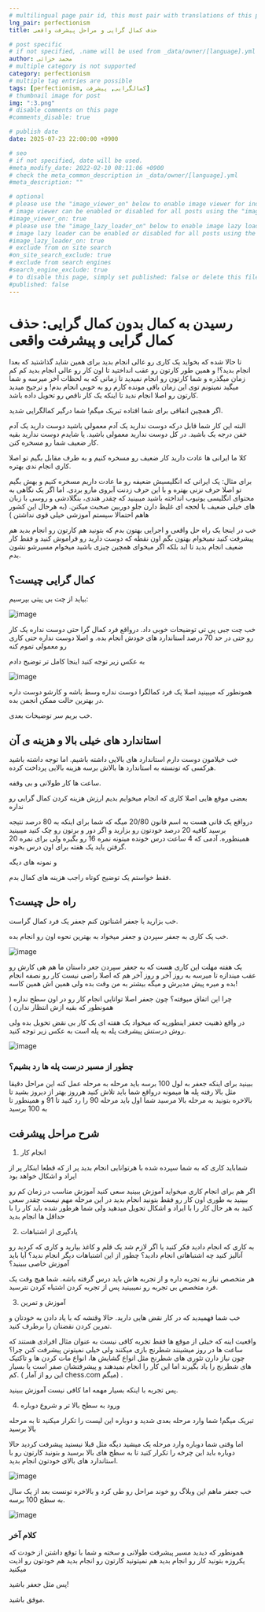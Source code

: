 ```yaml
---
# multilingual page pair id, this must pair with translations of this page. (This name must be unique)
lng_pair: perfectionism
title: حذف کمال گرایی و مراحل پیشرفت واقعی

# post specific
# if not specified, .name will be used from _data/owner/[language].yml
author: محمد خزائی
# multiple category is not supported
category: perfectionism
# multiple tag entries are possible
tags: [perfectionism, کمالگرایی, پیشرفت]
# thumbnail image for post
img: ":3.png"
# disable comments on this page
#comments_disable: true

# publish date
date: 2025-07-23 22:00:00 +0900

# seo
# if not specified, date will be used.
#meta_modify_date: 2022-02-10 08:11:06 +0900
# check the meta_common_description in _data/owner/[language].yml
#meta_description: ""

# optional
# please use the "image_viewer_on" below to enable image viewer for individual pages or posts (_posts/ or [language]/_posts folders).
# image viewer can be enabled or disabled for all posts using the "image_viewer_posts: true" setting in _data/conf/main.yml.
#image_viewer_on: true
# please use the "image_lazy_loader_on" below to enable image lazy loader for individual pages or posts (_posts/ or [language]/_posts folders).
# image lazy loader can be enabled or disabled for all posts using the "image_lazy_loader_posts: true" setting in _data/conf/main.yml.
#image_lazy_loader_on: true
# exclude from on site search
#on_site_search_exclude: true
# exclude from search engines
#search_engine_exclude: true
# to disable this page, simply set published: false or delete this file
#published: false
---
```




# رسیدن به کمال بدون کمال گرایی: حذف کمال گرایی و پیشرفت واقعی


تا حالا شده که بخواید یک کاری رو عالی انجام بدید برای همین شاید گذاشتید که بعدا انجام بدید؟! و همین طور کارتون رو عقب انداختید تا اون کار رو عالی انجام بدید کم کم زمان میگذره و شما کارتون رو انجام نمیدید تا زمانی که به لحظات آخر میرسه و شما میگید نمیتونم توی این زمان باقی مونده کارم رو به خوبی انجام بدم! 
و ترجیح میدید کارتون رو اصلا انجام ندید تا اینکه یک کار ناقص رو تحویل داده باشد.

اگر همچین اتفاقی برای شما افتاده تبریک میگم! شما درگیر کمالگرایی شدید.


البته این کار شما قابل درکه دوست ندارید یک آدم معمولی باشید دوست دارید یک آدم خفن درجه یک باشید. در کل دوست ندارید معمولی باشید.
یا شایدم دوست ندارید بقیه کار ضعیف شما رو مسخره کنن.

کلا ما ایرانی ها عادت دارید کار ضعیف رو مسخره کنیم و به طرف مقابل بگیم تو اصلا کاری انجام ندی بهتره. 

برای مثال: یک ایرانی که انگلیسیش ضعیفه رو ما عادت داریم مسخره کنیم و بهش بگیم تو اصلا حرف نزنی بهتره و با این حرف زدنت آبروی مارو بردی. اما اگر یک نگاهی به محتوای انگلیسی یوتیوب انداخته باشید میبینید که چقدر هندی، بنگلادشی و روسی با زبان های خیلی ضعیف با لحجه ای غلیظ دارن جلو دوربین صحبت میکنن. (به هرحال این کشور هاهم احتمالا سیستم آموزشی خیلی قوی نداشتن )


خب در اینجا یک راه حل واقعی و اجرایی بهتون بدم که بتونید هم کارتون رو انجام بدید هم پیشرفت کنید نمیخوام بهتون بگم اون نقطه که دوست دارید رو فراموش کنید و فقط کار ضعیف انجام بدید تا ابد بلکه اگر میخوای همچین چیزی باشید میخوام مسیرشو نشون بدم.


##  کمال گرایی چیست؟

بیاید از چت بی پیتی بپرسیم:

![image](:1.png)

خب چت جبی پی تی توضیحات خوبی داد. درواقع فرد کمال گرا حتی دوست نداره یک کار رو حتی در حد 70 درصد استاندارد های خودش انجام بده. و اصلا دوست نداره حتی کاری رو معمولی تموم کنه 

به عکس زیر توجه کنید اینجا کامل تر توضیح دادم


![image](:2.png)


همونطور که میبینید اصلا یک فرد کمالگرا دوست نداره وسط باشه و کارشو دوست داره در بهترین حالت ممکن انجمن بده.


خب بریم سر توضیحات بعدی.


## استاندارد های خیلی بالا و هزینه ی آن

خب خیلامون دوست دارم استاندارد های بالایی داشته باشیم. اما توجه داشته باشید هرکسی که تونسته به استاندارد ها بالاش برسه هزینه بالایی پرداخت کرده.

ساعت ها کار طولانی و بی وقفه.

بعضی موقع هایی اصلا کاری که انجام میخوایم بدیم ارزش هزینه کردن کمال گرایی رو نداره

درواقع یک قانی هست به اسم قانون 20/80 میگه که شما برای اینکه به  80 درصد نتیجه برسید کافیه 20 درصد خودتون رو بزارید و اگر دور و برتون رو چک کنید میبینید همینطوره. آدمی که 4 ساعت درس خونده میتونه نمره 16 رو بگیره ولی برای نمره 20 گرفتن باید یک هفته برای اون درس بخونه.


و نمونه های دیگه 

فقط خواستم یک توضیح کوتاه راجب هزینه های کمال بدم.

## راه حل چیست؟

خب بزارید با جعفر اشناتون کنم جعفر یک فرد کمال گراست.

خب یک کاری به جعفر سپردن و جعفر میخواد به بهترین نحوه اون رو انجام بده.



![image](:3.png) 

یک هفته مهلت این کاری هست که به جعفر سپردن جعر داستان ما هم هی کارش رو عقب میندازه تا میرسه به روز آخر و روز آخر هم که اصلا راضی نیست کار رو نصفه انجام بده و میره پیش مدیرش و میگه بیشتر به من وقت بده ولی همین اش همین کاسه!


چرا این اتفاق میوفته؟ چون جعفر اصلا توانایی انجام کار رو در اون سطح نداره ( همونطور که بقیه ازش انتظار ندارن ) 


در واقع ذهنیت جعفر اینطوریه که میخواد یک هفته ای یک کار بی نقض تحویل بده ولی روش درستش پیشرفت پله به پله است به عکس زیر توجه کنید.


![image](:4.png)



### چطور از مسیر درست پله ها رد بشیم؟


ببینید برای اینکه جعفر به لول 100 برسه باید مرحله به مرحله عمل کنه این مراحل دقیقا مثل بالا رفته پله ها میمونه درواقع شما باید تلاش کنید هرروز بهتر از دیروز بشید تا بالاخره بتونید به مرحله بالا مرسید شما اول باید مرحله 90 را رد کنید تا 91 و همینطور تا به 100 برسید


## شرح مراحل پیشرفت

1. انجام کار

شماباید کاری که به شما سپرده شده با هرتوانایی انجام بدید پر از که قطعا اینکار پر از ایراد و اشکال خواهد بود 


اگر هم برای انجام کاری میخواید آموزش ببینید سعی کنید آموزش مناسب در زمان کم رو ببینید به طوری اون کار رو فقط بتونید انجام بدید در این مرحله مهم نیست چقدر سعی کنید به هر حال کار را با ایراد و اشکال تحویل میدهید ولی شما هرطور شده باید کار را با حداقل ها انجام بدید

2. یادگیری از اشتباهات

به کاری که انجام دادید فکر کنید یا اگر لازم شد یک قلم و کاغذ بیارید و کاری که کردید رو آنالیز کنید چه اشتباهاتی انجام دادید؟ چطور از این اشتباهات دیگر انجام ندید؟ آیا باید آموزش خاصی ببینید؟

هر متخصص نیاز به تجربه داره و از تجربه هاش باید درس گرفته باشه. شما هیچ وقت یک فرد متخصص بی تجربه رو نمیبینید پس از تجربه کردن اشتباه کردن نترسید.

3. آموزش و تمرین

خب شما فهمیدید که در کار نقض هایی دارید. حالا وقتشه که با یاد دادن به خودتان و تمرین کردن نقضتان را برطرف کنید.

واقعیت اینه که خیلی از موقع ها فقط تجربه کافی نیست به عنوان مثال افرادی هستند که ساعت ها در روز میشینند شطرنج بازی میکنند ولی خیلی نمیتونن پیشرفت کنن چرا؟ چون نیاز دارن تئوری های شطرنج مثل انواع گشایش ها، انواع مات کردن ها و تاکتیک های شطرنج را یاد بگیرند اما این کار را انجام نمیدهند و پیشرفتشان صفر است یا بسیار کم. ( این رو از آمار chess.com میگم)
.

پس تجربه با اینکه بسیار مهمه اما کافی نیست آموزش ببینید.

4. ورود به سطح بالا تر و شروع دوباره 

تبریک میگم! شما وارد مرحله بعدی شدید و دوباره این لیست را تکرار میکنید تا به مرحله بالا برسید


اما وقتی شما دوباره وارد مرحله
یک میشید دیگه مثل قبلا نیستید پیشرفت کردید حالا دوباره باید این چرخه را تکرار کنید تا به سطح های بالا برسید و بتونید کارتون رو با استاندارد های بالای خودتون انجام بدید.


![image](:5.png)


خب جعفر ماهم این وبلاگ رو خوند مراحل رو طی کرد و بالاخره تونست بعد از یک سال به سطح 100 برسه.


![image](:6.png)

### کلام آخر

همونطور که دیدید مسیر پیشرفت طولانی و سخته و شما با توقع داشتن از خودت که یکروزه بتونید کار رو انجام بدید هم نمیتونید کارتون رو انجام بدید هم خودتون رو اذیت میکنید

پس مثل جعفر باشید!

موفق باشید.


